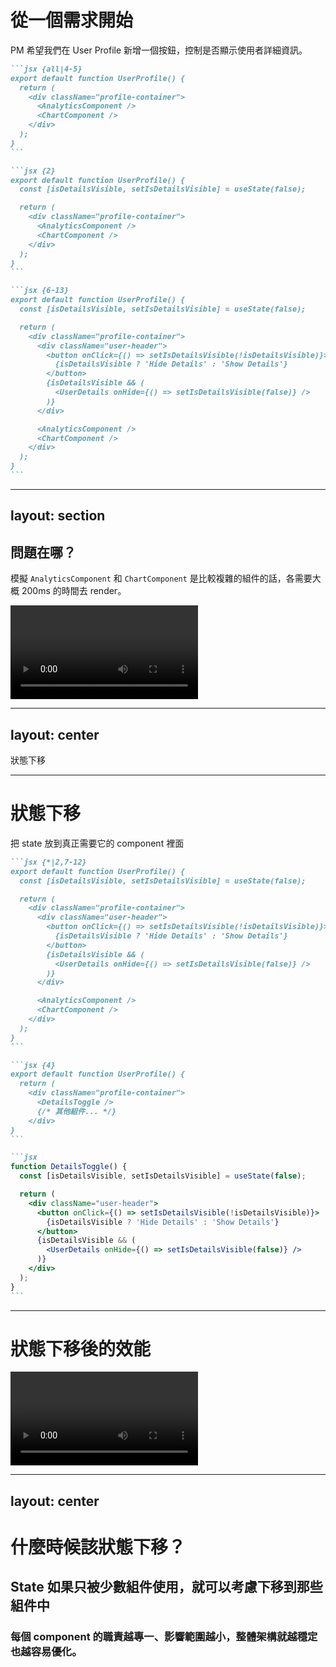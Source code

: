 # 從一個需求開始

PM 希望我們在 User Profile 新增一個按鈕，控制是否顯示使用者詳細資訊。

````md magic-move
```jsx {all|4-5}
export default function UserProfile() {
  return (
    <div className="profile-container">
      <AnalyticsComponent />
      <ChartComponent />
    </div>
  );
}
```

```jsx {2}
export default function UserProfile() {
  const [isDetailsVisible, setIsDetailsVisible] = useState(false);

  return (
    <div className="profile-container">
      <AnalyticsComponent />
      <ChartComponent />
    </div>
  );
}
```

```jsx {6-13}
export default function UserProfile() {
  const [isDetailsVisible, setIsDetailsVisible] = useState(false);

  return (
    <div className="profile-container">
      <div className="user-header">
        <button onClick={() => setIsDetailsVisible(!isDetailsVisible)}>
          {isDetailsVisible ? 'Hide Details' : 'Show Details'}
        </button>
        {isDetailsVisible && (
          <UserDetails onHide={() => setIsDetailsVisible(false)} />
        )}
      </div>

      <AnalyticsComponent />
      <ChartComponent />
    </div>
  );
}
```
````

<!--
我們先從一個需求開始，

[click]

這裡有個 UserProfile 這個 UserProfile 裡有像是 Analytics 或 Chart 的 Component

現在 PM 希望我們新增一個按鈕來控制是否顯示使用者詳細資訊，像是 Email、電話等等。

[click] 2. 所以我們很直接的用一個 state + button 來控制。

[click] 3. 加上一個條件判斷
-->

---
layout: section
---

## 問題在哪？

模擬 `AnalyticsComponent` 和 `ChartComponent` 是比較複雜的組件的話，各需要大概 200ms 的時間去 render。

<Video  h="80%">
  <source src="/ch-5/5-1/0.mp4" type="video/mp4" />
</Video>

<!--
我們剛剛的做法雖然可以完成需求，但有個潛在的問題：

可以看到這個影片，當我滑鼠點擊後（也就是那個黑色圈圈，每次出現都是點擊的意思），他會稍微延遲一點才會顯示 UserDetails 的內容。

這是因為每次 state 改變時，整個 UserProfile 組件都會重新 re-render。

包含：

- `AnalyticsComponent`
- `ChartComponent`

即使它們完全不需要 `isDetailsVisible` 的狀態，也會被迫重新執行，造成不必要的效能浪費。

現在這個例子中，我模擬 `AnalyticsComponent` 和 `ChartComponent` 是比較複雜的組件的話，各需要大概 200ms 的時間去 render。

就可以發現他會有延遲

怎麼解決這個問題呢?

也就是我們的一個要談的優化技巧
-->

---
layout: center
---

<SectionTitle number="1" subtitle="讓 state 的影響範圍更小">
狀態下移
</SectionTitle>

<!--
狀態下移
-->

---

# 狀態下移

<span v-mark="{ color: 'var(--secondary)' }">把 state 放到真正需要它的 component 裡面</span>

````md magic-move
```jsx {*|2,7-12}
export default function UserProfile() {
  const [isDetailsVisible, setIsDetailsVisible] = useState(false);

  return (
    <div className="profile-container">
      <div className="user-header">
        <button onClick={() => setIsDetailsVisible(!isDetailsVisible)}>
          {isDetailsVisible ? 'Hide Details' : 'Show Details'}
        </button>
        {isDetailsVisible && (
          <UserDetails onHide={() => setIsDetailsVisible(false)} />
        )}
      </div>

      <AnalyticsComponent />
      <ChartComponent />
    </div>
  );
}
```

```jsx {4}
export default function UserProfile() {
  return (
    <div className="profile-container">
      <DetailsToggle />
      {/* 其他組件... */}
    </div>
}
```

```jsx
function DetailsToggle() {
  const [isDetailsVisible, setIsDetailsVisible] = useState(false);

  return (
    <div className="user-header">
      <button onClick={() => setIsDetailsVisible(!isDetailsVisible)}>
        {isDetailsVisible ? 'Hide Details' : 'Show Details'}
      </button>
      {isDetailsVisible && (
        <UserDetails onHide={() => setIsDetailsVisible(false)} />
      )}
    </div>
  );
}
```
````

<!--
[click] React 有個核心概念是，把 state 放到真正需要它的 component 裡面。

這樣，只有那個小範圍會 re-render，其他 component 則不受影響。

[click] 觀察一下：其實 isDetailsVisible 這個狀態只被 button 和 UserDetails 使用，其他組件根本不需要這個狀態。

[click] 所以這個時候，我們可以把這段邏輯抽成一個獨立 component，叫它 DetailsToggle：

[click] 現在，每次顯示/隱藏 UserDetails 時，只有 DetailsToggle 會 re-render，其他複雜的元件完全不受影響，效能自然就更好了。
-->

---

# 狀態下移後的效能

<Video>
  <source src="/ch-5/5-1/1.mp4" type="video/mp4" />
</Video>

<!--
將狀態下移後，可以發現現在開關 UserDetails 時，順暢很多了

這是因為 AnalyticsComponent 和 ChartComponent 沒有被 re-render，效能也相對提升。
-->

---
layout: center
---

# 什麼時候該狀態下移？

<v-clicks>

## State 如果只被少數組件使用，就可以考慮下移到那些組件中

### 每個 component 的職責越專一、影響範圍越小，整體架構就越穩定也越容易優化。

</v-clicks>

<!--
第一個優化方式非常簡單，也非常實用

但很多人會好奇什麼時候要用狀態下移呢

[click]
其實原則很簡單：

state 如果只被少數組件使用，就可以考慮下移到那些組件中。

這樣可以有效縮小 re-render 的範圍、降低不必要的運算，
同時也讓 component 的邏輯更單純。

[click]

你可以想像：每個 component 的職責越專一、影響範圍越小，
整體架構就越穩定也越容易優化。

當然，這前提是命名要清楚，避免搞不懂哪個組件是幹嘛的。
-->
